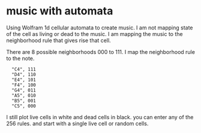 # music with automata

Using Wolfram 1d cellular automata to create music.
I am not mapping state of the cell as living or dead to the music.
I am mapping the music to the neighborhood rule that gives rise that cell.

There are 8 possible neighborhoods 000 to 111.
I map the neighborhood rule to the note.

```
  "C4", 111
  "D4", 110
  "E4", 101
  "F4", 100
  "G4", 011
  "A5", 010
  "B5", 001
  "C5", 000
```

I still plot live cells in white and dead cells in black.
you can enter any of the 256 rules.
and start with a single live cell or random cells.

